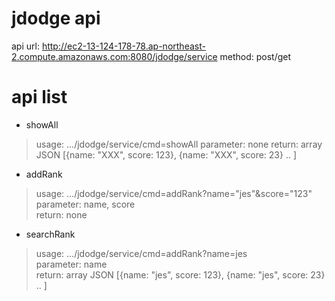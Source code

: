 jdodge api
==========
api url: http://ec2-13-124-178-78.ap-northeast-2.compute.amazonaws.com:8080/jdodge/service
method: post/get

# api list

* showAll
> usage: .../jdodge/service/cmd=showAll
> parameter: none
> return: array JSON [{name: "XXX", score: 123}, {name: "XXX", score: 23} .. ]
  
* addRank
> usage: .../jdodge/service/cmd=addRank?name="jes"&score="123"  
> parameter: name, score  
> return: none
  
* searchRank
> usage: .../jdodge/service/cmd=addRank?name=jes  
> parameter: name  
> return: array JSON [{name: "jes", score: 123}, {name: "jes", score: 23} .. ]
